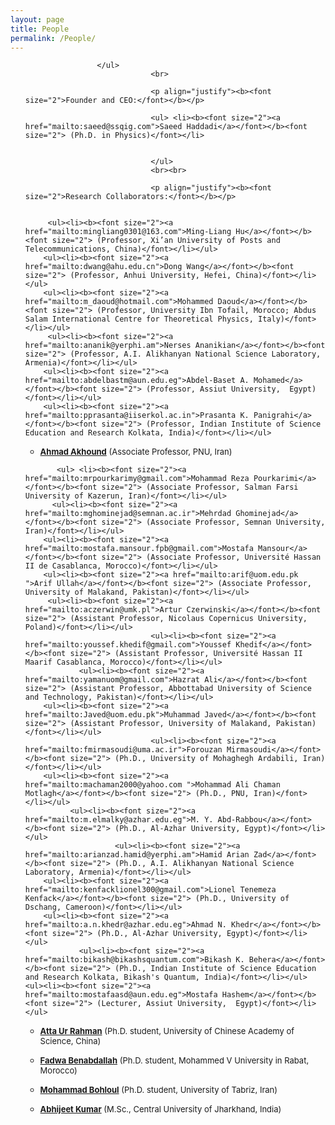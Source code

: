 ```yaml
---
layout: page
title: People
permalink: /People/
---
```


<section id="People">
	<div class="container">
		<ul>
			
			        </ul>
                                <br>

                                <p align="justify"><b><font size="2">Founder and CEO:</font></b></p>

                                <ul> <li><b><font size="2"><a href="mailto:saeed@ssqig.com">Saeed Haddadi</a></font></b><font size="2"> (Ph.D. in Physics)</font></li>
                                

                                </ul>
                                <br><br>

                                <p align="justify"><b><font size="2">Research Collaborators:</font></b></p>

                                
		 <ul><li><b><font size="2"><a href="mailto:mingliang0301@163.com">Ming-Liang Hu</a></font></b><font size="2"> (Professor, Xi’an University of Posts and Telecommunications, China)</font></li></ul>
		<ul><li><b><font size="2"><a href="mailto:dwang@ahu.edu.cn">Dong Wang</a></font></b><font size="2"> (Professor, Anhui University, Hefei, China)</font></li></ul>
		<ul><li><b><font size="2"><a href="mailto:m_daoud@hotmail.com">Mohammed Daoud</a></font></b><font size="2"> (Professor, University Ibn Tofail, Morocco; Abdus Salam International Centre for Theoretical Physics, Italy)</font></li></ul>
		 <ul><li><b><font size="2"><a href="mailto:ananik@yerphi.am">Nerses Ananikian</a></font></b><font size="2"> (Professor, A.I. Alikhanyan National Science Laboratory, Armenia)</font></li></ul>
		<ul><li><b><font size="2"><a href="mailto:abdelbastm@aun.edu.eg">Abdel-Baset A. Mohamed</a></font></b><font size="2"> (Professor, Assiut University,  Egypt)</font></li></ul>
		<ul><li><b><font size="2"><a href="mailto:pprasanta@iiserkol.ac.in">Prasanta K. Panigrahi</a></font></b><font size="2"> (Professor, Indian Institute of Science Education and Research Kolkata, India)</font></li></ul>
  <ul> <li><b><font size="2"><a href="mailto:aakhound@pnu.ac.ir">Ahmad Akhound</a></font></b><font size="2"> (Associate Professor, PNU, Iran)</font></li></ul>
		
		   <ul> <li><b><font size="2"><a href="mailto:mrpourkarimy@gmail.com">Mohammad Reza Pourkarimi</a></font></b><font size="2"> (Associate Professor, Salman Farsi University of Kazerun, Iran)</font></li></ul>
		  <ul><li><b><font size="2"><a href="mailto:mghominejad@semnan.ac.ir">Mehrdad Ghominejad</a></font></b><font size="2"> (Associate Professor, Semnan University, Iran)</font></li></ul>
		<ul><li><b><font size="2"><a href="mailto:mostafa.mansour.fpb@gmail.com">Mostafa Mansour</a></font></b><font size="2"> (Associate Professor, Université Hassan II de Casablanca, Morocco)</font></li></ul>
		<ul><li><b><font size="2"><a href="mailto:arif@uom.edu.pk ">Arif Ullah</a></font></b><font size="2"> (Associate Professor, University of Malakand, Pakistan)</font></li></ul>
		 <ul><li><b><font size="2"><a href="mailto:aczerwin@umk.pl">Artur Czerwinski</a></font></b><font size="2"> (Assistant Professor, Nicolaus Copernicus University, Poland)</font></li></ul>
                                <ul><li><b><font size="2"><a href="mailto:youssef.khedif@gmail.com">Youssef Khedif</a></font></b><font size="2"> (Assistant Professor, Université Hassan II Maarif Casablanca, Morocco)</font></li></ul>
				<ul><li><b><font size="2"><a href="mailto:yamanuom@gmail.com">Hazrat Ali</a></font></b><font size="2"> (Assistant Professor, Abbottabad University of Science and Technology, Pakistan)</font></li></ul>
		<ul><li><b><font size="2"><a href="mailto:Javed@uom.edu.pk">Muhammad Javed</a></font></b><font size="2"> (Assistant Professor, University of Malakand, Pakistan)</font></li></ul>
		        				<ul><li><b><font size="2"><a href="mailto:fmirmasoudi@uma.ac.ir">Forouzan Mirmasoudi</a></font></b><font size="2"> (Ph.D., University of Mohaghegh Ardabili, Iran)</font></li></ul>
		<ul><li><b><font size="2"><a href="mailto:machaman2000@yahoo.com ">Mohammad Ali Chaman Motlagh</a></font></b><font size="2"> (Ph.D., PNU, Iran)</font></li></ul>
		      <ul><li><b><font size="2"><a href="mailto:m.elmalky@azhar.edu.eg">M. Y. Abd-Rabbou</a></font></b><font size="2"> (Ph.D., Al-Azhar University, Egypt)</font></li></ul>
		                <ul><li><b><font size="2"><a href="mailto:arianzad.hamid@yerphi.am">Hamid Arian Zad</a></font></b><font size="2"> (Ph.D., A.I. Alikhanyan National Science Laboratory, Armenia)</font></li></ul>
		<ul><li><b><font size="2"><a href="mailto:kenfacklionel300@gmail.com">Lionel Tenemeza Kenfack</a></font></b><font size="2"> (Ph.D., University of Dschang, Cameroon)</font></li></ul>
		<ul><li><b><font size="2"><a href="mailto:a.n.khedr@azhar.edu.eg">Ahmad N. Khedr</a></font></b><font size="2"> (Ph.D., Al-Azhar University, Egypt)</font></li></ul>
				<ul><li><b><font size="2"><a href="mailto:bikash@bikashsquantum.com">Bikash K. Behera</a></font></b><font size="2"> (Ph.D., Indian Institute of Science Education and Research Kolkata, Bikash's Quantum, India)</font></li></ul>
	<ul><li><b><font size="2"><a href="mailto:mostafaasd@aun.edu.eg">Mostafa Hashem</a></font></b><font size="2"> (Lecturer, Assiut University,  Egypt)</font></li></ul>	
		
 <ul><li><b><font size="2"><a href="mailto:attazaib5711@gmail.com">Atta Ur Rahman</a></font></b><font size="2"> (Ph.D. student, University of Chinese Academy of Science, China)</font></li></ul>		
		<ul><li><b><font size="2"><a href="mailto:fadwabenabdallah4@gmail.com">Fadwa Benabdallah</a></font></b><font size="2"> (Ph.D. student, Mohammed V University in Rabat, Morocco)</font></li></ul>
		<ul><li><b><font size="2"><a href="mailto:m_bohlol@yahoo.com ">Mohammad Bohloul</a></font></b><font size="2"> (Ph.D. student, University of Tabriz, Iran)</font></li></ul>
				<ul><li><b><font size="2"><a href="mailto:akabhijeet200396@gmail.com">Abhijeet Kumar</a></font></b><font size="2"> (M.Sc., Central University of Jharkhand, India)</font></li>
				
				

				
				

<br><br><br><br><br><br><br><br><br><br>
